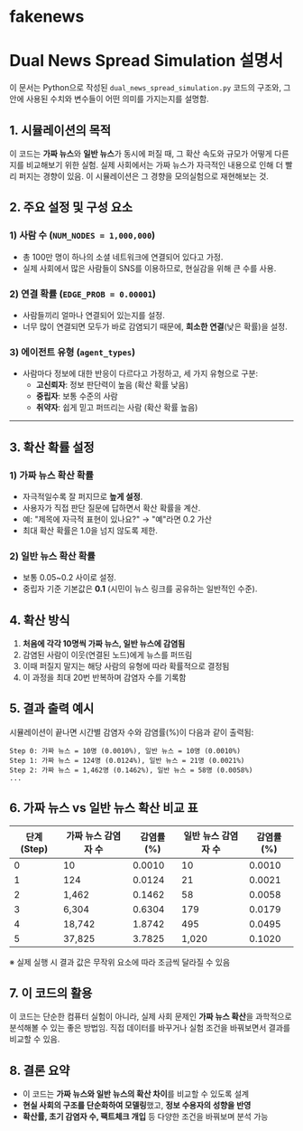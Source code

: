 # fakenews

# Dual News Spread Simulation 설명서

이 문서는 Python으로 작성된 `dual_news_spread_simulation.py` 코드의 구조와, 그 안에 사용된 수치와 변수들이 어떤 의미를 가지는지를 설명함. 


## 1. 시뮬레이션의 목적

이 코드는 **가짜 뉴스**와 **일반 뉴스**가 동시에 퍼질 때, 그 확산 속도와 규모가 어떻게 다른지를 비교해보기 위한 실험. 실제 사회에서는 가짜 뉴스가 자극적인 내용으로 인해 더 빨리 퍼지는 경향이 있음. 이 시뮬레이션은 그 경향을 모의실험으로 재현해보는 것.



## 2. 주요 설정 및 구성 요소

### 1) 사람 수 (`NUM_NODES = 1,000,000`)
- 총 100만 명이 하나의 소셜 네트워크에 연결되어 있다고 가정.
- 실제 사회에서 많은 사람들이 SNS를 이용하므로, 현실감을 위해 큰 수를 사용.

### 2) 연결 확률 (`EDGE_PROB = 0.00001`)
- 사람들끼리 얼마나 연결되어 있는지를 설정.
- 너무 많이 연결되면 모두가 바로 감염되기 때문에, **희소한 연결**(낮은 확률)을 설정.

### 3) 에이전트 유형 (`agent_types`)
- 사람마다 정보에 대한 반응이 다르다고 가정하고, 세 가지 유형으로 구분:
  - **고신뢰자**: 정보 판단력이 높음 (확산 확률 낮음)
  - **중립자**: 보통 수준의 사람
  - **취약자**: 쉽게 믿고 퍼뜨리는 사람 (확산 확률 높음)

---

## 3. 확산 확률 설정

### 1) 가짜 뉴스 확산 확률
- 자극적일수록 잘 퍼지므로 **높게 설정**.
- 사용자가 직접 판단 질문에 답하면서 확산 확률을 계산.
- 예: "제목에 자극적 표현이 있나요?" → "예"라면 0.2 가산
- 최대 확산 확률은 1.0을 넘지 않도록 제한.

### 2) 일반 뉴스 확산 확률
- 보통 0.05~0.2 사이로 설정.
- 중립자 기준 기본값은 **0.1** (시민이 뉴스 링크를 공유하는 일반적인 수준).



## 4. 확산 방식

1. **처음에 각각 10명씩 가짜 뉴스, 일반 뉴스에 감염됨**
2. 감염된 사람이 이웃(연결된 노드)에게 뉴스를 퍼뜨림
3. 이때 퍼질지 말지는 해당 사람의 유형에 따라 확률적으로 결정됨
4. 이 과정을 최대 20번 반복하며 감염자 수를 기록함



## 5. 결과 출력 예시

시뮬레이션이 끝나면 시간별 감염자 수와 감염률(%)이 다음과 같이 출력됨:

```
Step 0: 가짜 뉴스 = 10명 (0.0010%), 일반 뉴스 = 10명 (0.0010%)
Step 1: 가짜 뉴스 = 124명 (0.0124%), 일반 뉴스 = 21명 (0.0021%)
Step 2: 가짜 뉴스 = 1,462명 (0.1462%), 일반 뉴스 = 58명 (0.0058%)
...
```



## 6. 가짜 뉴스 vs 일반 뉴스 확산 비교 표

| 단계 (Step) | 가짜 뉴스 감염자 수 | 감염률 (%) | 일반 뉴스 감염자 수 | 감염률 (%) |
|-------------|----------------------|-------------|------------------------|-------------|
| 0           | 10                   | 0.0010      | 10                     | 0.0010      |
| 1           | 124                  | 0.0124      | 21                     | 0.0021      |
| 2           | 1,462                | 0.1462      | 58                     | 0.0058      |
| 3           | 6,304                | 0.6304      | 179                    | 0.0179      |
| 4           | 18,742               | 1.8742      | 495                    | 0.0495      |
| 5           | 37,825               | 3.7825      | 1,020                  | 0.1020      |

※ 실제 실행 시 결과 값은 무작위 요소에 따라 조금씩 달라질 수 있음



## 7. 이 코드의 활용

이 코드는 단순한 컴퓨터 실험이 아니라, 실제 사회 문제인 **가짜 뉴스 확산**을 과학적으로 분석해볼 수 있는 좋은 방법임.
직접 데이터를 바꾸거나 실험 조건을 바꿔보면서 결과를 비교할 수 있음.



## 8. 결론 요약

- 이 코드는 **가짜 뉴스와 일반 뉴스의 확산 차이**를 비교할 수 있도록 설계
- **현실 사회의 구조를 단순화하여 모델링**했고, **정보 수용자의 성향을 반영**
- **확산률, 초기 감염자 수, 팩트체크 개입** 등 다양한 조건을 바꿔보며 분석 가능

